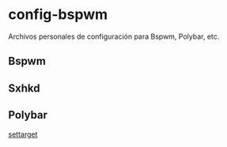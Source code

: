 # config-bspwm

Archivos personales de configuración para Bspwm, Polybar, etc.

## Bspwm

## Sxhkd

## Polybar
[settarget](/settarget.md)
